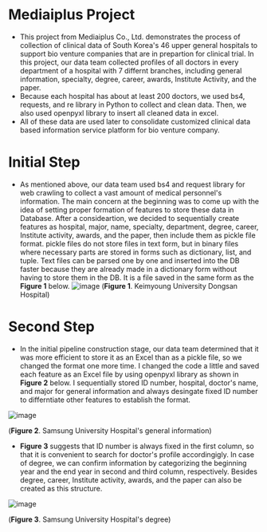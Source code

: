 # Mediaiplus Project
* This project from Mediaiplus Co., Ltd. demonstrates the process of collection of clinical data of South Korea's 46 upper general hospitals to support bio venture companies that are in prepartion for clinical trial. In this project, our data team collected profiles of all doctors in every department of a hospital with 7 differnt branches, including general information, specialty, degree, career, awards, Institute Activity, and the paper. 
* Because each hospital has about at least 200 doctors, we used bs4, requests, and re library in Python to collect and clean data. Then, we also used openpyxl library to insert all cleaned data in excel. 
* All of these data are used later to consolidate customized clinical data based information service platform for bio venture company.  

# Initial Step
* As mentioned above, our data team used bs4 and request library for web crawling to collect a vast amount of medical personnel's information. The main concern at the beginning was to come up with the idea of setting proper formation of features to store these data in Database. After a consideartion, we decided to sequentially create features as hospital, major, name, specialty, department, degree, career, Institute activity, awards, and the paper, then include them as pickle file format. pickle files do not store files in text form, but in binary files where necessary parts are stored in forms such as dictionary, list, and tuple. Text files can be parsed one by one and inserted into the DB faster because they are already made in a dictionary form without having to store them in the DB. It is a file saved in the same form as the **Figure 1**  below.
![image](https://user-images.githubusercontent.com/89524942/146409309-9ce5e798-1649-4729-a9bd-fd6ecb9ea70b.png)
(**Figure 1**. Keimyoung University Dongsan Hospital)

# Second Step 
* In the initial pipeline construction stage, our data team determined that it was more efficient to store it as an Excel than as a pickle file, so we changed the format one more time. I changed the code a little and saved each feature as an Excel file by using openpyxl library as shown in **Figure 2** below. I sequentially stored ID number, hospital, doctor's name, and major for general information and always desingate fixed ID number to differntiate other features to establish the format. 

![image](https://user-images.githubusercontent.com/89524942/146485174-c1b8ee29-3e40-4cf0-b233-ed9b52986fd2.png)

(**Figure 2**. Samsung University Hospital's general information)
 
 * **Figure 3** suggests that ID number is always fixed in the first column, so that it is convenient to search for doctor's profile accordingigly. In case of degree, we can confirm information by categorizing the beginning year and the end year in second and third column, respectively. Besides degree, career, Institute activity, awards, and the paper can also be created as this structure. 

![image](https://user-images.githubusercontent.com/89524942/146485087-b3fba888-37da-4beb-b1e3-0999a4eb40f5.png)

(**Figure 3**. Samsung University Hospital's degree)
